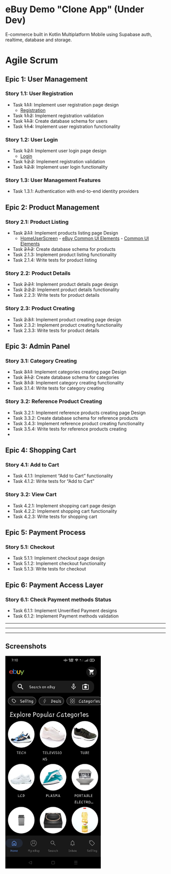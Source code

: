 # eBuy Demo "Clone App" (Under Dev)

E-commerce built in Kotlin Multiplatform Mobile using Supabase auth, realtime, database and storage.

# Agile Scrum
## Epic 1: User Management
### Story 1.1: User Registration
- Task ~~1.1.1~~: Implement user registration page design
  - [Registration](https://github.com/OmAr-Kader/eBuy/tree/master/shared/src/commonMain/kotlin/com/ramo/ebuy/ui/sign/LogInScreen.kt)
- Task ~~1.1.2~~: Implement registration validation
- Task ~~1.1.3~~: Create database schema for users
- Task ~~1.1.4~~: Implement user registration functionality
### Story 1.2: User Login
- Task ~~1.2.1~~: Implement user login page design
  - [Login](https://github.com/OmAr-Kader/eBuy/tree/master/shared/src/commonMain/kotlin/com/ramo/ebuy/ui/sign/LogInScreen.kt)
- Task ~~1.2.2~~: Implement registration validation
- Task ~~1.2.3~~: Implement user login functionality
### Story 1.3: User Management Features
- Task 1.3.1: Authentication with end-to-end identity providers

## Epic 2: Product Management
### Story 2.1: Product Listing
- Task ~~2.1.1~~: Implement products listing page Design
  - [HomeUserScreen](https://github.com/OmAr-Kader/eBuy/tree/master/shared/src/commonMain/kotlin/com/ramo/ebuy/ui/user/HomeUserScreen.kt) - [eBuy Common UI Elements](https://github.com/OmAr-Kader/eBuy/tree/master/shared/src/commonMain/kotlin/com/ramo/ebuy/ui/common) - [Common UI Elements](https://github.com/OmAr-Kader/eBuy/tree/master/shared/src/commonMain/kotlin/com/ramo/ebuy/global/ui/Views.kt)
- Task ~~2.1.2~~: Create database schema for products
- Task 2.1.3: Implement product listing functionality
- Task 2.1.4: Write tests for product listing
### Story 2.2: Product Details
- Task ~~2.2.1~~: Implement product details page design
- Task ~~2.2.2~~: Implement product details functionality
- Task 2.2.3: Write tests for product details
### Story 2.3: Product Creating
- Task ~~2.3.1~~: Implement product creating page design
- Task 2.3.2: Implement product creating functionality
- Task 2.3.3: Write tests for product details

## Epic 3: Admin Panel
### Story 3.1: Category Creating
- Task ~~3.1.1~~: Implement categories creating page Design
- Task ~~3.1.2~~: Create database schema for categories
- Task ~~3.1.3~~: Implement category creating functionality
- Task 3.1.4: Write tests for category creating
### Story 3.2: Reference Product Creating
- Task 3.2.1: Implement reference products creating page Design
- Task 3.3.2: Create database schema for reference products
- Task 3.4.3: Implement reference product creating functionality
- Task 3.5.4: Write tests for reference products creating
- 
## Epic 4: Shopping Cart
### Story 4.1: Add to Cart
- Task 4.1.1: Implement “Add to Cart” functionality
- Task 4.1.2: Write tests for “Add to Cart”
### Story 3.2: View Cart
- Task 4.2.1: Implement shopping cart page design
- Task 4.2.2: Implement shopping cart functionality
- Task 4.2.3: Write tests for shopping cart

## Epic 5: Payment Process
### Story 5.1: Checkout
- Task 5.1.1: Implement checkout page design
- Task 5.1.2: Implement checkout functionality
- Task 5.1.3: Write tests for checkout

## Epic 6: Payment Access Layer
### Story 6.1: Check Payment methods Status
- Task 6.1.1: Implement Unverified Payment designs
- Task 6.1.2: Implement Payment methods validation

---
---
---

<!--suppress CheckImageSize -->
## Screenshots
<img src="screenshots/1.jpg"  width="300" height="667" alt="1"/>


<!-- [](https://github.com/OmAr-Kader/eBuy/tree/master/shared/src/commonMain/kotlin/com/ramo/ebuy/.kt) -->
